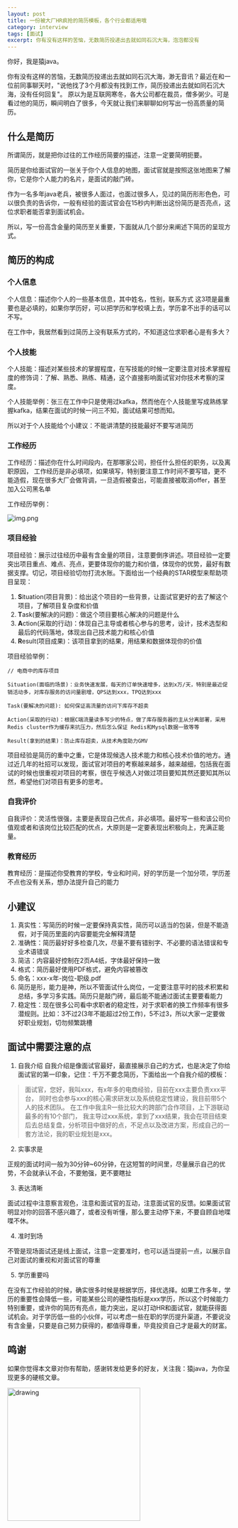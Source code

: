 ```yaml
---
layout: post
title: 一份被大厂HR疯抢的简历模板，各个行业都适用哦
category: interview
tags: [面试]
excerpt: 你有没有这样的苦恼，无数简历投递出去就如同石沉大海，泡泡都没有
---
```


你好，我是猿java。

你有没有这样的苦恼，无数简历投递出去就如同石沉大海，渺无音讯？最近在和一位前同事聊天时，"说他找了3个月都没有找到工作，简历投递出去就如同石沉大海，没有任何回复"。 原以为是互联网寒冬，各大公司都在裁员，僧多粥少。可是看过他的简历，瞬间明白了很多，今天就让我们来聊聊如何写出一份高质量的简历。
## 什么是简历

所谓简历，就是把你过往的工作经历简要的描述，注意一定要简明扼要。

简历是你给面试官的一张关于你个人信息的地图，面试官就是按照这张地图来了解你，它是你个人能力的名片，是面试的敲门砖。

作为一名多年java老兵，被很多人面过，也面过很多人，见过的简历形形色色，可以很负责的告诉你，一般有经验的面试官会在15秒内判断出这份简历是否亮点，这位求职者能否拿到面试机会。

所以，写一份高含金量的简历至关重要，下面就从几个部分来阐述下简历的呈现方式。

## 简历的构成
### 个人信息
个人信息：描述你个人的一些基本信息，其中姓名，性别，联系方式 这3项是最重要也是必填的，如果你学历好，可以把学历和学校填上去，学历拿不出手的话可以不写。

在工作中，我居然看到过简历上没有联系方式的，不知道这位求职者心是有多大？

### 个人技能
个人技能：描述对某些技术的掌握程度，在写技能的时候一定要注意对技术掌握程度的修饰词：了解、熟悉、熟练、精通，这个直接影响面试官对你技术考察的深度。

个人技能举例：张三在工作中只是使用过kafka，然而他在个人技能里写成熟练掌握kafka，结果在面试的时候一问三不知，面试结果可想而知。

所以对于个人技能给个小建议：不能讲清楚的技能最好不要写进简历

### 工作经历
工作经历：描述你在什么时间段内，在那哪家公司，担任什么担任的职务，以及离职原因， 工作经历是非必填项，如果填写，特别要注意工作时间不要写错，更不能造假，现在很多大厂会做背调，一旦造假被查出，可能直接被取消offer，甚至加入公司黑名单

工作经历举例：

![img.png](https://www.yuanjava.cn/assets/md/java/jingli.png)


### 项目经验

项目经验：展示过往经历中最有含金量的项目，注意要倒序讲述。项目经验一定要突出项目重点、难点、亮点，更要体现你的能力和价值，体现你的优势，最好有数据支撑。切记，项目经验切勿打流水账。下面给出一个经典的STAR模型来帮助项目呈现：
1. **S**ituation(项目背景)：给出这个项目的一些背景，让面试官更好的去了解这个项目，了解项目复杂度和价值
2. **T**ask(要解决的问题)：做这个项目要核心解决的问题是什么
3. **A**ction(采取的行动)：体现自己主导或者核心参与的思考，设计，技术选型和最后的代码落地，体现出自己技术能力和核心价值
4. **R**esult(项目成果)：该项目拿到的结果，用结果和数据体现你的价值

项目经验举例：
```text
// 电商中的库存项目

Situation(面临的场景)：业务快速发展，每天的订单快速增多，达到x万/天，特别是最近促销活动多，对库存服务的访问量剧增，QPS达到xxx，TPQ达到xxx

Task(要解决的问题): 如何保证高流量的访问下库存不超卖

Action(采取的行动)：根据C端流量读多写少的特点，做了库存服务器的主从分离部署，采用Redis cluster作为缓存来抗压力，然后怎么保证 Redis和Mysql数据一致等等

Result(拿到的结果)：防止库存超卖，从技术角度助力GMV
```

项目经验是简历的重中之重，它是体现候选人技术能力和核心技术价值的地方。通过近几年的社招可以发现，面试官对项目的考察越来越多，越来越细，包括我在面试的时候也很重视对项目的考察，很在乎候选人对做过项目要知其然还要知其所以然，希望他们对项目有更多的思考。

### 自我评价

自我评价：灵活性很强，主要是表现自己优点，非必填项。最好写一些和该公司价值观或者和该岗位比较匹配的优点，大原则是一定要表现出积极向上，充满正能量。

### 教育经历
教育经历：是描述你受教育的学校，专业和时间，好的学历是一个加分项，学历差不点也没有关系，想办法提升自己的能力

## 小建议
1. 真实性：写简历的时候一定要保持真实性，简历可以适当的包装，但是不能造假，对于简历里面的内容要能完全解释清楚
2. 准确性：简历最好好多检查几次，尽量不要有错别字、不必要的语法错误和专业术语错误
3. 简洁：内容最好控制在2页A4纸，字体最好保持一致
4. 格式：简历最好使用PDF格式，避免内容被篡改
5. 命名：xxx-x年-岗位-职级.pdf
6. 简历是形，能力是神，所以不管面试什么岗位，一定要注意平时的技术积累和总结，多学习多实践。简历只是敲门砖，最后能不能通过面试主要要看能力
7. 稳定性：现在很多公司看中求职者的稳定性，对于求职者的换工作频率有很多潜规则。比如：3不过2(3年不能超过2份工作)，5不过3，所以大家一定要做好职业规划，切勿频繁跳槽

## 面试中需要注意的点
1. 自我介绍
自我介绍是像面试官最好，最直接展示自己的方式，也是决定了你给面试官的第一印象，记住：千万不要念简历，下面给出一个自我介绍的模板：

>面试官，您好，我叫xxx，有x年多的电商经验，目前在xxx主要负责xxx平台，
> 同时也会参与xxx的核心需求研发以及系统稳定性建设，我目前带5个人的技术团队。
> 在工作中我主R一些比较大的跨部门合作项目，上下游联动最多的有10个部门，
> 我主导过xxx系统，拿到了xxx结果，我会在项目结束后去总结复盘，分析项目中做好的点，不足点以及改进方案，形成自己的一套方法论，我的职业规划是xxx。

2. 实事求是

正规的面试时间一般为30分钟~60分钟，在这短暂的时间里，尽量展示自己的优势，不会就承认不会，不要勉强，更不要瞎扯

3. 表达清晰

面试过程中注意察言观色，注意和面试官的互动，注意面试官的反馈。如果面试官明显对你的回答不感兴趣了，或者没有听懂，那么要主动停下来，不要自顾自地喋喋不休。

4. 准时到场

不管是现场面试还是线上面试，注意一定要准时，也可以适当提前一点，以展示自己对面试的重视和对面试官的尊重

5. 学历重要吗

在没有工作经验的时候，确实很多时候是根据学历，择优选择。如果工作多年，学历的重要性会降低一些，可能某些公司的硬性指标是xxx学历，所以这个时候能力特别重要，或许你的简历有亮点，能力突出，足以打动HR和面试官，就能获得面试机会。对于学历低一些的小伙伴，可以考虑一些在职的学历提升渠道，不要说没有含金量，只要是自己努力获得的，都值得尊重，毕竟投资自己才是最大的财富。

## 鸣谢
如果你觉得本文章对你有帮助，感谢转发给更多的好友，关注我：猿java，为你呈现更多的硬核文章。

<img src="https://yuanjava.cn/assets/img/pub.jpg" alt="drawing" style="width:300px;"/>

